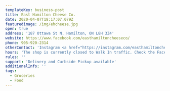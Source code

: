 ```yaml
---
templateKey: business-post
title: East Hamilton Cheese Co.
date: 2020-04-07T18:17:07.079Z
featuredimage: /img/ehcheese.jpg
open: true
address: '187 Ottawa St N, Hamilton, ON L8H 3Z4'
website: https://www.facebook.com/easthamiltoncheeseco/
phone: 905-920-2314
otherContact: 'Instagram <a href="https://instagram.com/easthamiltoncheeseco">@easthamiltoncheeseco</a>'
hours: 'The shop is currently closed to Walk In traffic. Check the Facebook page for daily details'
rules: ''
support: 'Delivery and Curbside Pickup available'
additionalInfo: ''
tags:
  - Groceries
  - Food
---
```


